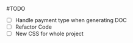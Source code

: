 #TODO

- [ ] Handle payment type when generating DOC
- [ ] Refactor Code
- [ ] New CSS for whole project
